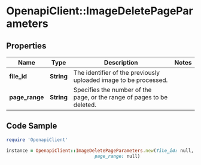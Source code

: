 # OpenapiClient::ImageDeletePageParameters

## Properties

Name | Type | Description | Notes
------------ | ------------- | ------------- | -------------
**file_id** | **String** | The identifier of the previously uploaded image to be processed. | 
**page_range** | **String** | Specifies the number of the page, or the range of pages to be deleted. | 

## Code Sample

```ruby
require 'OpenapiClient'

instance = OpenapiClient::ImageDeletePageParameters.new(file_id: null,
                                 page_range: null)
```


